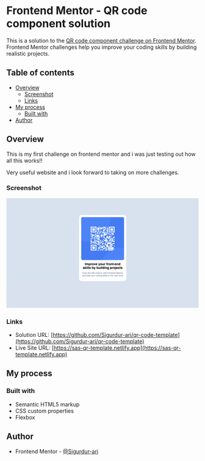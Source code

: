 # Frontend Mentor - QR code component solution

This is a solution to the [QR code component challenge on Frontend Mentor](https://www.frontendmentor.io/challenges/qr-code-component-iux_sIO_H). Frontend Mentor challenges help you improve your coding skills by building realistic projects.

## Table of contents

- [Overview](#overview)
  - [Screenshot](#screenshot)
  - [Links](#links)
- [My process](#my-process)
  - [Built with](#built-with)
- [Author](#author)

## Overview

This is my first challenge on frontend mentor and i was just testing out how all this works!!

Very useful website and i look forward to taking on more challenges.

### Screenshot

![](./images/screenshot.png)

### Links

- Solution URL: [https://github.com/Sigurdur-ari/qr-code-template](https://github.com/Sigurdur-ari/qr-code-template)
- Live Site URL: [https://sas-qr-template.netlify.app](https://sas-qr-template.netlify.app)

## My process

### Built with

- Semantic HTML5 markup
- CSS custom properties
- Flexbox

## Author

- Frontend Mentor - [@Sigurdur-ari](https://www.frontendmentor.io/profile/Sigurdur-ari)
